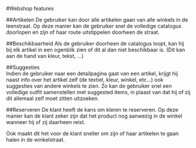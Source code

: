 #Webshop features

##Artikelen
De gebruiker kan door alle artikelen gaan van alle winkels in de leenstraat. Op deze manier kan de gebruiker snel de volledige catalogus doorlopen en zijn of haar route uitstippelen doorheen de straat.

##Beschikbaarheid
Als de gebruiker doorheen de catalogus loopt, kan hij bij elk artikel in een ogenblik zien of dit al dan niet beschikbaar is. (Dit kan aan de hand van kleur, tekst, …)

##Suggesties  
Indien de gebruiker naar een detailpagina gaat van een artikel, krijgt hij naast info over het artikel zelf (de textiel, kleur, winkel, etc…) ook suggesties van andere winkels te zien. Zo kan de gebruiker snel een volledige outfit samenstellen met suggested items, in plaast van dat hij of zij dit allemaal zelf moet zitten uitzoeken.

##Reserveren
De klant heeft de kans om kleren te reserveren. Op deze manier kan de klant zeker zijn dat het product nog aanwezig in de winkel wanneer hij of zij daarheen reist. 

Ook maakt dit het voor de klant sneller om zijn of haar artikelen te gaan halen in de winkelstraat.
